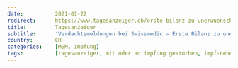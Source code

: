 ```yaml
---
date:          2021-01-22
redirect:      https://www.tagesanzeiger.ch/erste-bilanz-zu-unerwuenschten-wirkungen-der-corona-impfung-208367378352
title:         Tagesanzeiger
subtitle:      'Verdachtsmeldungen bei Swissmedic – Erste Bilanz zu unerwünschten Wirkungen der Corona-Impfung'
country:       CH
categories:    [MSM, Impfung]
tags:          [tagesanzeiger, mit oder an impfung gestorben, impf-nebenwirkungen]
---
```

